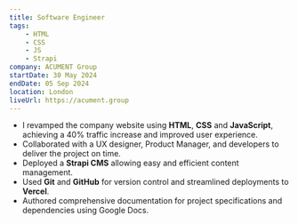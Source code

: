 ```yaml
---
title: Software Engineer
tags:
    - HTML
    - CSS
    - JS
    - Strapi
company: ACUMENT Group
startDate: 30 May 2024
endDate: 05 Sep 2024
location: London
liveUrl: https://acument.group
---
```


- I revamped the company website using **HTML**, **CSS** and **JavaScript**, achieving a 40% traffic increase and improved user experience.
- Collaborated with a UX designer, Product Manager, and developers to deliver the project on time.
- Deployed a **Strapi CMS** allowing easy and efficient content management.
- Used **Git** and **GitHub** for version control and streamlined deployments to **Vercel**.
- Authored comprehensive documentation for project specifications and dependencies using Google Docs.
